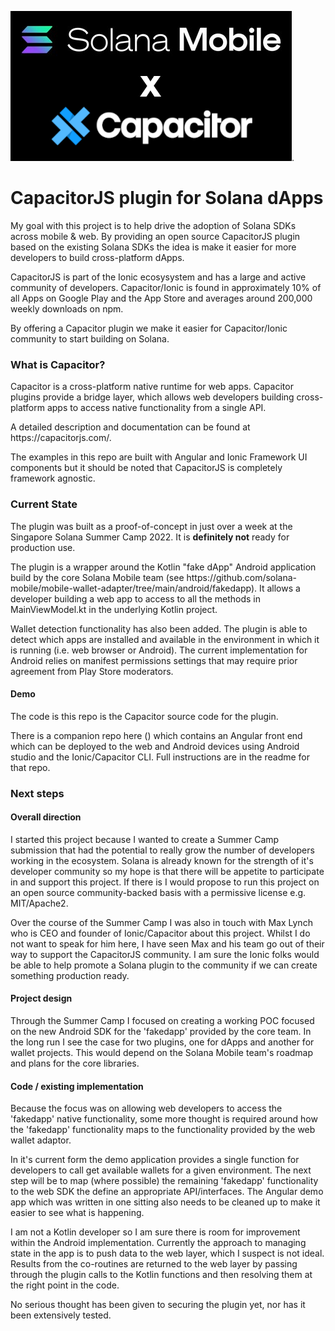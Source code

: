 <img src="https://github.com/nolsonlabs/solana-capacitor-dapp/blob/main/Solana-Mobile-x-Capacitor.png?raw=true">.

<h1>CapacitorJS plugin for Solana dApps</h1>  

  <p>My goal with this project is to help drive the adoption of Solana SDKs across mobile & web. By providing an open source CapacitorJS plugin based on the existing Solana SDKs the idea is make it easier for more developers to build cross-platform dApps.<p>
    
  <p>CapacitorJS is part of the Ionic ecosysystem and has a large and active community of developers. Capacitor/Ionic is found in approximately 10% of all Apps on Google Play and the App Store and averages around 200,000 weekly downloads on npm.</p>
  
  <p>By offering a Capacitor plugin we make it easier for Capacitor/Ionic community to start building on Solana.</p>
  
  <h3>What is Capacitor?</h3>
  <p>Capacitor is a cross-platform native runtime for web apps. Capacitor plugins provide a bridge layer, which allows web developers building cross-platform apps to access native functionality from a single API.<p>
  <p>A detailed description and documentation can be found at https://capacitorjs.com/.<p>
  <p>The examples in this repo are built with Angular and Ionic Framework UI components but it should be noted that CapacitorJS is completely framework agnostic.</p>
  <h3>Current State</h3>
  <p>The plugin was built as a proof-of-concept in just over a week at the Singapore Solana Summer Camp 2022. It is <b>definitely not</b> ready for production use.</p>
  <p>The plugin is a wrapper around the Kotlin "fake dApp" Android application build by the core Solana Mobile team (see https://github.com/solana-mobile/mobile-wallet-adapter/tree/main/android/fakedapp). It allows a developer building a web app to access to all the methods in MainViewModel.kt in the underlying Kotlin project.</p>
  <p>Wallet detection functionality has also been added. The plugin is able to detect which apps are installed and available in the environment in which it is running (i.e. web browser or Android). The current implementation for Android relies on manifest permissions settings that may require prior agreement from Play Store moderators.</p>
  <h4>Demo</h4>
  <p>The code is this repo is the Capacitor source code for the plugin.<p>
  <p>There is a companion repo here () which contains an Angular front end which can be deployed to the web and Android devices using Android studio and the Ionic/Capacitor CLI. Full instructions are in the readme for that repo.<p>
  
  <h3>Next steps</h3>
  <h4>Overall direction</h4>
  <p>I started this project because I wanted to create a Summer Camp submission that had the potential to really grow the number of developers working in the ecosystem. Solana is already known for the strength of it's developer community so my hope is that there will be appetite to participate in and support this project. If there is I would propose to run this project on an open source community-backed basis with a permissive license e.g. MIT/Apache2.</p>
  <p>Over the course of the Summer Camp I was also in touch with Max Lynch who is CEO and founder of Ionic/Capacitor about this project. Whilst I do not want to speak for him here, I have seen Max and his team go out of their way to support the CapacitorJS community. I am sure the Ionic folks would be able to help promote a Solana plugin to the community if we can create something production ready.</p>
  <h4>Project design</h4>
  <p>Through the Summer Camp I focused on creating a working POC focused on the new Android SDK for the 'fakedapp' provided by the core team. In the long run I see the case for two plugins, one for dApps and another for wallet projects. This would depend on the Solana Mobile team's roadmap and plans for the core libraries.</p>
  <h4>Code / existing implementation</h4>
  <p>Because the focus was on allowing web developers to access the 'fakedapp' native functionality, some more thought is required around how the 'fakedapp' functionality maps to the functionality provided by the web wallet adaptor.</p>
  <p>In it's current form the demo application provides a single function for developers to call get available wallets for a given environment. The next step will be to map (where possible) the remaining 'fakedapp' functionality to the web SDK the define an appropriate API/interfaces. The Angular demo app which was written in one sitting also needs to be cleaned up to make it easier to see what is happening.</p>
  <p>I am not a Kotlin developer so I am sure there is room for improvement within the Android implementation. Currently the approach to managing state in the app is to push data to the web layer, which I suspect is not ideal. Results from the co-routines are returned to the web layer by passing through the plugin calls to the Kotlin functions and then resolving them at the right point in the code.</p>
  <p>No serious thought has been given to securing the plugin yet, nor has it been extensively tested.</p>
